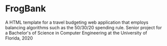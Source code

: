 # FrogBank
A HTML template for a travel budgeting web application that employs balancing algorithms such as the 50/30/20 spending rule. Senior project for a Bachelor's of Science in Computer Engineering at the University of Florida, 2020
